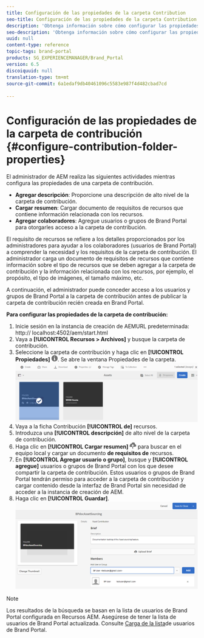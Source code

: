 ```yaml
---
title: Configuración de las propiedades de la carpeta Contribution
seo-title: Configuración de las propiedades de la carpeta Contribution
description: 'Obtenga información sobre cómo configurar las propiedades de una carpeta de contribución en Recursos AEM. '
seo-description: 'Obtenga información sobre cómo configurar las propiedades de una carpeta de contribución en Recursos AEM. '
uuid: null
content-type: reference
topic-tags: brand-portal
products: SG_EXPERIENCEMANAGER/Brand_Portal
version: 6.5
discoiquuid: null
translation-type: tm+mt
source-git-commit: 6a1edaf9db40461096c5583e987f4d482cbad7cd

---
```



# Configuración de las propiedades de la carpeta de contribución {#configure-contribution-folder-properties}

El administrador de AEM realiza las siguientes actividades mientras configura las propiedades de una carpeta de contribución.

* **Agregar descripción**: Proporcione una descripción de alto nivel de la carpeta de contribución.
* **Cargar resumen**:  Cargar documento de requisitos de recursos que contiene información relacionada con los recursos.
* **Agregar colaboradores**: Agregue usuarios o grupos de Brand Portal para otorgarles acceso a la carpeta de contribución.

El requisito de recursos se refiere a los detalles proporcionados por los administradores para ayudar a los colaboradores (usuarios de Brand Portal) a comprender la necesidad y los requisitos de la carpeta de contribución. El administrador carga un documento de requisitos de recursos que contiene información sobre el tipo de recursos que se deben agregar a la carpeta de contribución y la información relacionada con los recursos, por ejemplo, el propósito, el tipo de imágenes, el tamaño máximo, etc.

A continuación, el administrador puede conceder acceso a los usuarios y grupos de Brand Portal a la carpeta de contribución antes de publicar la carpeta de contribución recién creada en Brand Portal.

**Para configurar las propiedades de la carpeta de contribución:**
1. Inicie sesión en la instancia de creación de AEMURL predeterminada: http:// localhost:4502/aem/start.html
1. Vaya a **[!UICONTROL Recursos &gt; Archivos]** y busque la carpeta de contribución.
1. Seleccione la carpeta de contribución y haga clic en **[!UICONTROL Propiedades]** ![](assets/properties.png). Se abre la ventana Propiedades de la carpeta.
   ![](assets/contribution-folder-property1.png)
1. Vaya a la ficha Contribución **[!UICONTROL de]** recursos.
1. Introduzca una **[!UICONTROL descripción]** de alto nivel de la carpeta de contribución.
1. Haga clic en **[!UICONTROL Cargar resumen]** ![](assets/upload.png) para buscar en el equipo local y cargar un documento **de requisitos de** recursos.
1. En **[!UICONTROL Agregar usuario o grupo]**, busque y **[!UICONTROL agregue]** usuarios o grupos de Brand Portal con los que desee compartir la carpeta de contribución.
Estos usuarios o grupos de Brand Portal tendrán permiso para acceder a la carpeta de contribución y cargar contenido desde la interfaz de Brand Portal sin necesidad de acceder a la instancia de creación de AEM.
1. Haga clic en **[!UICONTROL Guardar]**.
   ![](assets/contribution-folder-property2.png)

>[!NOTE]
>
>Los resultados de la búsqueda se basan en la lista de usuarios de Brand Portal configurada en Recursos AEM. Asegúrese de tener la lista de usuarios de Brand Portal actualizada. Consulte [Carga de la lista](brand-portal-configure-asset-sourcing.md)de usuarios de Brand Portal.